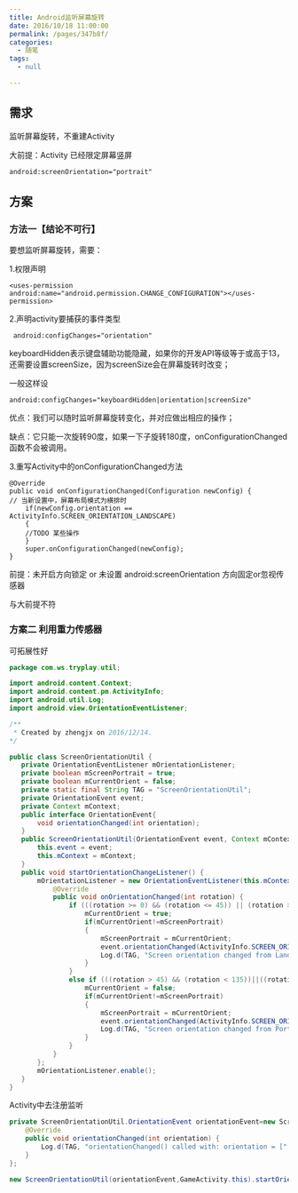 ```yaml
---
title: Android监听屏幕旋转
date: 2016/10/18 11:00:00
permalink: /pages/347b8f/
categories: 
  - 随笔
tags: 
  - null

---
```


## 需求

监听屏幕旋转，不重建Activity

大前提：Activity 已经限定屏幕竖屏

```xml
android:screenOrientation="portrait"
```
<!--more-->
## 方案

### 方法一【结论不可行】

要想监听屏幕旋转，需要：

1.权限声明

	<uses-permission android:name="android.permission.CHANGE_CONFIGURATION"></uses-permission>

2.声明activity要捕获的事件类型

	 android:configChanges="orientation"
	 

keyboardHidden表示键盘辅助功能隐藏，如果你的开发API等级等于或高于13，还需要设置screenSize，因为screenSize会在屏幕旋转时改变；

一般这样设

	android:configChanges="keyboardHidden|orientation|screenSize"

优点：我们可以随时监听屏幕旋转变化，并对应做出相应的操作；

缺点：它只能一次旋转90度，如果一下子旋转180度，onConfigurationChanged函数不会被调用。

3.重写Activity中的onConfigurationChanged方法

	@Override
	public void onConfigurationChanged(Configuration newConfig) {
	// 当新设置中，屏幕布局模式为横排时
		if(newConfig.orientation == ActivityInfo.SCREEN_ORIENTATION_LANDSCAPE)
		{
		//TODO 某些操作 
		}
		super.onConfigurationChanged(newConfig);
	}
	


前提：未开启方向锁定 or 未设置 android:screenOrientation 方向固定or忽视传感器

与大前提不符

### 方案二 利用重力传感器

可拓展性好

```java
package com.ws.tryplay.util;

import android.content.Context;
import android.content.pm.ActivityInfo;
import android.util.Log;
import android.view.OrientationEventListener;

/**
 * Created by zhengjx on 2016/12/14.
*/

public class ScreenOrientationUtil {
   private OrientationEventListener mOrientationListener;
   private boolean mScreenPortrait = true;
   private boolean mCurrentOrient = false;
   private static final String TAG = "ScreenOrientationUtil";
   private OrientationEvent event;
   private Context mContext;
   public interface OrientationEvent{
       void orientationChanged(int orientation);
   }
   public ScreenOrientationUtil(OrientationEvent event, Context mContext) {
       this.event = event;
       this.mContext = mContext;
   }
   public void startOrientationChangeListener() {
       mOrientationListener = new OrientationEventListener(this.mContext) {
           @Override
           public void onOrientationChanged(int rotation) {
               if (((rotation >= 0) && (rotation <= 45)) || (rotation >= 315)||(rotation>=135)&&(rotation<=225))) {//portrait
                   mCurrentOrient = true;
                   if(mCurrentOrient!=mScreenPortrait)
                   {
                       mScreenPortrait = mCurrentOrient;
                       event.orientationChanged(ActivityInfo.SCREEN_ORIENTATION_PORTRAIT);
                       Log.d(TAG, "Screen orientation changed from Landscape to Portrait!");
                   }
               }
               else if (((rotation > 45) && (rotation < 135))||((rotation>225)&&(rotation<315))) {//landscape
                   mCurrentOrient = false;
                   if(mCurrentOrient!=mScreenPortrait)
                   {
                       mScreenPortrait = mCurrentOrient;
                       event.orientationChanged(ActivityInfo.SCREEN_ORIENTATION_LANDSCAPE);
                       Log.d(TAG, "Screen orientation changed from Portrait to Landscape!");
                   }
               }
           }
       };
       mOrientationListener.enable();
   }
}
```
	


Activity中去注册监听

```java
private ScreenOrientationUtil.OrientationEvent orientationEvent=new ScreenOrientationUtil.OrientationEvent() {
    @Override
    public void orientationChanged(int orientation) {
        Log.d(TAG, "orientationChanged() called with: orientation = [" + orientation + "]");
    }
};

new ScreenOrientationUtil(orientationEvent,GameActivity.this).startOrientationChangeListener();
```




